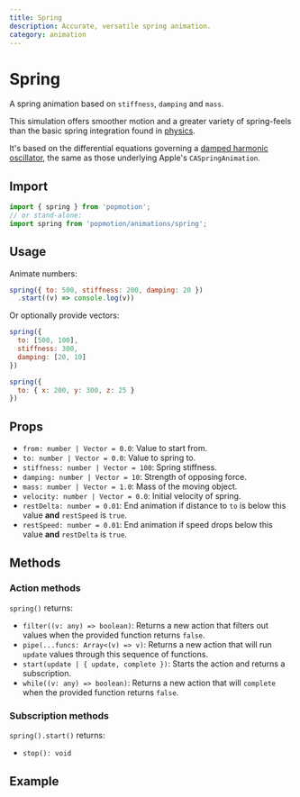 ```yaml
---
title: Spring
description: Accurate, versatile spring animation.
category: animation
---
```


# Spring

A spring animation based on `stiffness`, `damping` and `mass`.

This simulation offers smoother motion and a greater variety of spring-feels than the basic spring integration found in [physics](/api/physics).

It's based on the differential equations governing a [damped harmonic oscillator](https://en.wikipedia.org/wiki/Harmonic_oscillator#Damped_harmonic_oscillator), the same as those underlying Apple's `CASpringAnimation`.

## Import

```javascript
import { spring } from 'popmotion';
// or stand-alone:
import spring from 'popmotion/animations/spring';
```

## Usage

Animate numbers:

```javascript
spring({ to: 500, stiffness: 200, damping: 20 })
  .start((v) => console.log(v))
```

Or optionally provide vectors:

```javascript
spring({
  to: [500, 100],
  stiffness: 300,
  damping: [20, 10]
})
```

```javascript
spring({
  to: { x: 200, y: 300, z: 25 }
})
```

## Props

- `from: number | Vector = 0.0`: Value to start from.
- `to: number | Vector = 0.0`: Value to spring to.
- `stiffness: number | Vector = 100`: Spring stiffness.
- `damping: number | Vector = 10`: Strength of opposing force.
- `mass: number | Vector = 1.0`: Mass of the moving object.
- `velocity: number | Vector = 0.0`: Initial velocity of spring.
- `restDelta: number = 0.01`: End animation if distance to `to` is below this value **and** `restSpeed` is `true`.
- `restSpeed: number = 0.01`: End animation if speed drops below this value **and** `restDelta` is `true`.

## Methods

### Action methods

`spring()` returns:

- `filter((v: any) => boolean)`: Returns a new action that filters out values when the provided function returns `false`.
- `pipe(...funcs: Array<(v) => v)`: Returns a new action that will run `update` values through this sequence of functions.
- `start(update | { update, complete })`: Starts the action and returns a subscription.
- `while((v: any) => boolean)`: Returns a new action that will `complete` when the provided function returns `false`.

### Subscription methods

`spring().start()` returns:

- `stop(): void`

## Example

<CodePen id="mqKyjd" />
